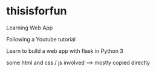 # thisisforfun
Learning Web App

Following a Youtube tutorial

Learn to build a web app with flask in Python 3

some html and css / js involved --> mostly copied directly 

